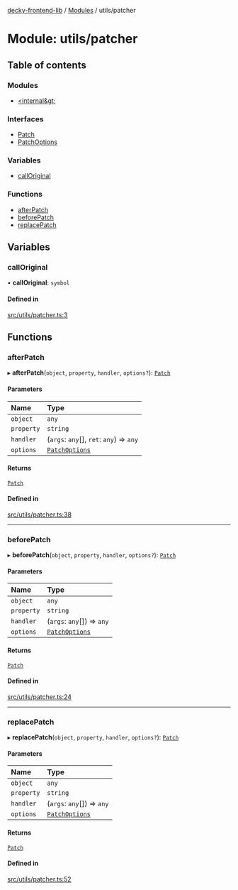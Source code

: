 [decky-frontend-lib](../README.md) / [Modules](../modules.md) / utils/patcher

# Module: utils/patcher

## Table of contents

### Modules

- [&lt;internal\&gt;](utils_patcher._internal_.md)

### Interfaces

- [Patch](../interfaces/utils_patcher.Patch.md)
- [PatchOptions](../interfaces/utils_patcher.PatchOptions.md)

### Variables

- [callOriginal](utils_patcher.md#calloriginal)

### Functions

- [afterPatch](utils_patcher.md#afterpatch)
- [beforePatch](utils_patcher.md#beforepatch)
- [replacePatch](utils_patcher.md#replacepatch)

## Variables

### callOriginal

• **callOriginal**: `symbol`

#### Defined in

[src/utils/patcher.ts:3](https://github.com/SteamDeckHomebrew/decky-frontend-lib/blob/4024b76/src/utils/patcher.ts#L3)

## Functions

### afterPatch

▸ **afterPatch**(`object`, `property`, `handler`, `options?`): [`Patch`](../interfaces/utils_patcher.Patch.md)

#### Parameters

| Name | Type |
| :------ | :------ |
| `object` | `any` |
| `property` | `string` |
| `handler` | (`args`: `any`[], `ret`: `any`) => `any` |
| `options` | [`PatchOptions`](../interfaces/utils_patcher.PatchOptions.md) |

#### Returns

[`Patch`](../interfaces/utils_patcher.Patch.md)

#### Defined in

[src/utils/patcher.ts:38](https://github.com/SteamDeckHomebrew/decky-frontend-lib/blob/4024b76/src/utils/patcher.ts#L38)

___

### beforePatch

▸ **beforePatch**(`object`, `property`, `handler`, `options?`): [`Patch`](../interfaces/utils_patcher.Patch.md)

#### Parameters

| Name | Type |
| :------ | :------ |
| `object` | `any` |
| `property` | `string` |
| `handler` | (`args`: `any`[]) => `any` |
| `options` | [`PatchOptions`](../interfaces/utils_patcher.PatchOptions.md) |

#### Returns

[`Patch`](../interfaces/utils_patcher.Patch.md)

#### Defined in

[src/utils/patcher.ts:24](https://github.com/SteamDeckHomebrew/decky-frontend-lib/blob/4024b76/src/utils/patcher.ts#L24)

___

### replacePatch

▸ **replacePatch**(`object`, `property`, `handler`, `options?`): [`Patch`](../interfaces/utils_patcher.Patch.md)

#### Parameters

| Name | Type |
| :------ | :------ |
| `object` | `any` |
| `property` | `string` |
| `handler` | (`args`: `any`[]) => `any` |
| `options` | [`PatchOptions`](../interfaces/utils_patcher.PatchOptions.md) |

#### Returns

[`Patch`](../interfaces/utils_patcher.Patch.md)

#### Defined in

[src/utils/patcher.ts:52](https://github.com/SteamDeckHomebrew/decky-frontend-lib/blob/4024b76/src/utils/patcher.ts#L52)
